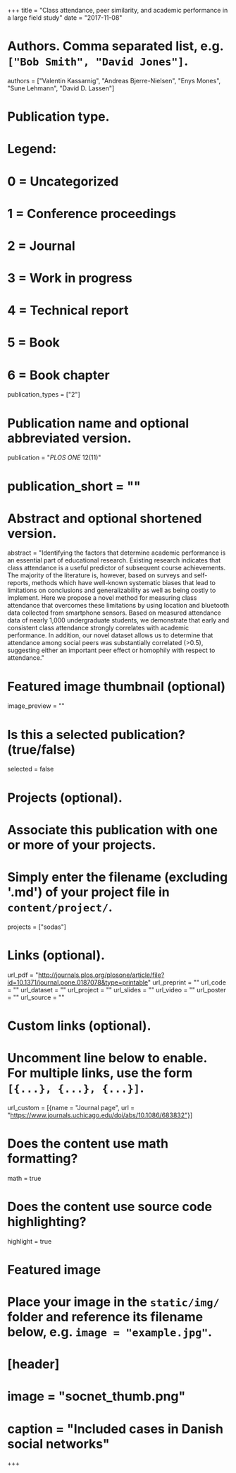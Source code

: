 +++
title = "Class attendance, peer similarity, and academic performance in a large field study"
date = "2017-11-08"

# Authors. Comma separated list, e.g. `["Bob Smith", "David Jones"]`.
authors = ["Valentin Kassarnig", "Andreas Bjerre-Nielsen", "Enys Mones", "Sune Lehmann", "David D. Lassen"]

# Publication type.
# Legend:
# 0 = Uncategorized
# 1 = Conference proceedings
# 2 = Journal
# 3 = Work in progress
# 4 = Technical report
# 5 = Book
# 6 = Book chapter
publication_types = ["2"]

# Publication name and optional abbreviated version.
publication = "*PLOS ONE* 12(11)"
# publication_short = ""

# Abstract and optional shortened version.
abstract = "Identifying the factors that determine academic performance is an essential part of educational research. Existing research indicates that class attendance is a useful predictor of subsequent course achievements. The majority of the literature is, however, based on surveys and self-reports, methods which have well-known systematic biases that lead to limitations on conclusions and generalizability as well as being costly to implement. Here we propose a novel method for measuring class attendance that overcomes these limitations by using location and bluetooth data collected from smartphone sensors. Based on measured attendance data of nearly 1,000 undergraduate students, we demonstrate that early and consistent class attendance strongly correlates with academic performance. In addition, our novel dataset allows us to determine that attendance among social peers was substantially correlated (>0.5), suggesting either an important peer effect or homophily with respect to attendance."

# Featured image thumbnail (optional)
image_preview = ""

# Is this a selected publication? (true/false)
selected = false

# Projects (optional).
#   Associate this publication with one or more of your projects.
#   Simply enter the filename (excluding '.md') of your project file in `content/project/`.
projects = ["sodas"]

# Links (optional).
url_pdf = "http://journals.plos.org/plosone/article/file?id=10.1371/journal.pone.0187078&type=printable"
url_preprint = ""
url_code = ""
url_dataset = ""
url_project = ""
url_slides = ""
url_video = ""
url_poster = ""
url_source = ""

# Custom links (optional).
#   Uncomment line below to enable. For multiple links, use the form `[{...}, {...}, {...}]`.
url_custom = [{name = "Journal page", url = "https://www.journals.uchicago.edu/doi/abs/10.1086/683832"}]

# Does the content use math formatting?
math = true

# Does the content use source code highlighting?
highlight = true

# Featured image
# Place your image in the `static/img/` folder and reference its filename below, e.g. `image = "example.jpg"`.
# [header]
# image = "socnet_thumb.png"
# caption = "Included cases in Danish social networks"

+++
